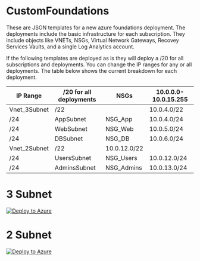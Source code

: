 # CustomFoundations

These are JSON templates for a new azure foundations deployment.  The deployments include the basic infrastructure for each subscription.  They include objects like VNETs, NSGs, Virtual Network Gateways, Recovey Services Vaults, and a single Log Analytics account.

If the following templates are deployed as is they will deploy a /20 for all subscriptions and deployments.  You can change the IP ranges for any or all deployments.  The table below shows the current breakdown for each deployment. 

| IP Range |	/20 for all deployments |	NSGs |	10.0.0.0-10.0.15.255 |
| -------- | ------------------------ | ---- | --------------------- |
| Vnet_3Subnet |	/22 | |		10.0.4.0/22 |
| /24 |	AppSubnet |	NSG_App |	10.0.4.0/24 |
| /24 |	WebSubnet |	NSG_Web |	10.0.5.0/24 |
| /24 |	DBSubnet |	NSG_DB |	10.0.6.0/24 |
| Vnet_2Subnet |	/22 |		10.0.12.0/22 |
| /24 |	UsersSubnet |	NSG_Users |	10.0.12.0/24 |
| /24 |	AdminsSubnet |	NSG_Admins |	10.0.13.0/24 |

# 3 Subnet
[![Deploy to Azure](https://aka.ms/deploytoazurebutton)](https://portal.azure.com/#create/Microsoft.Template/uri/https%3A%2F%2Fraw.githubusercontent.com%2Fdatapriserandydover%2FFoundationsCustom%2Fmain%2F3subnetdeploynobastion.json)


# 2 Subnet
[![Deploy to Azure](https://aka.ms/deploytoazurebutton)](https://portal.azure.com/#create/Microsoft.Template/uri/https%3A%2F%2Fraw.githubusercontent.com%2Fdatapriserandydover%2FFoundationsCustom%2Fmain%2F2subnetdeploynobastion.json)
